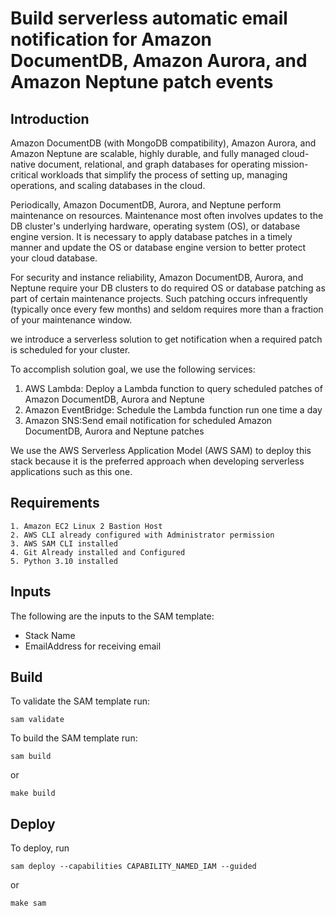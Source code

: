 # Build serverless automatic email notification for Amazon DocumentDB, Amazon Aurora, and Amazon Neptune patch events 

## Introduction
Amazon DocumentDB (with MongoDB compatibility), Amazon Aurora, and Amazon Neptune are scalable, highly durable, and fully managed cloud-native document, relational, and graph databases for operating mission-critical workloads that simplify the process of setting up, managing operations, and scaling databases in the cloud.

Periodically, Amazon DocumentDB, Aurora, and Neptune perform maintenance on resources. Maintenance most often involves updates to the DB cluster's underlying hardware, operating system (OS), or database engine version. It is necessary to apply database patches in a timely manner and update the OS or database engine version to better protect your cloud database.

For security and instance reliability, Amazon DocumentDB, Aurora, and Neptune require your DB clusters to do required OS or database patching as part of certain maintenance projects. Such patching occurs infrequently (typically once every few months) and seldom requires more than a fraction of your maintenance window. 

we introduce a serverless solution to get notification when a required patch is scheduled for your cluster. 


To accomplish solution goal, we use the following services:

1. AWS Lambda: Deploy a Lambda function to query scheduled patches of Amazon DocumentDB, Aurora and Neptune
2. Amazon EventBridge: Schedule the Lambda function run one time a day
3. Amazon SNS:Send email notification for scheduled Amazon DocumentDB, Aurora and Neptune patches

We use the AWS Serverless Application Model (AWS SAM) to deploy this stack because it is the preferred approach when developing serverless applications such as this one. 


## Requirements

    1. Amazon EC2 Linux 2 Bastion Host
    2. AWS CLI already configured with Administrator permission
    3. AWS SAM CLI installed 
    4. Git Already installed and Configured
    5. Python 3.10 installed


## Inputs
The following are the inputs to the SAM template:
- Stack Name
- EmailAddress for receiving email


## Build
To validate the SAM template run:

```
sam validate
```

To build the SAM template run:

```
sam build
```

or 

```
make build
```

## Deploy
To deploy, run

```
sam deploy --capabilities CAPABILITY_NAMED_IAM --guided
```

or 

```
make sam
```



